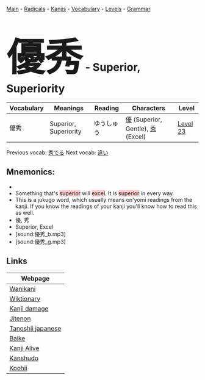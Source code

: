 <style> bigfont {font-size: 100px}</style>
[Main](../README.md) -
[Radicals](../radicals.md) -
[Kanjis](../kanjis.md) -
[Vocabulary](../vocabulary.md) -
[Levels](../levels.md) -
[Grammar](../grammar.md)
# <bigfont> 優秀</bigfont> - Superior, Superiority 

| Vocabulary | Meanings | Reading | Characters | Level |
| --- | --- | --- | --- | --- |
| 優秀 | Superior, Superiority | ゆうしゅう |  [優](../kanjis/優.md) (Superior, Gentle), [秀](../kanjis/秀.md) (Excel) | [Level 23](../levels/wk_level23.md) |

Previous vocab: [秀でる](秀でる.md) Next vocab: [違い](違い.md) 

## Mnemonics:

* 
* Something that's <span style="background-color:#ffcccb"> superior</span> will <span style="background-color:#ffcccb"> excel</span>. It is <span style="background-color:#ffcccb"> superior</span> in every way.
* This is a jukugo word, which usually means on'yomi readings from the kanji. If you know the readings of your kanji you'll know how to read this as well.
* 優, 秀
* Superior, Excel
* [sound:優秀_b.mp3]
* [sound:優秀_g.mp3]


## Links 

| Webpage |
| --- |
| [Wanikani          ](https://www.wanikani.com/kanji/優秀) |
| [Wiktionary        ](https://en.wiktionary.org/wiki/優秀) |
| [Kanji damage      ](http://www.kanjidamage.com/kanji/search?utf8=✓&q=優秀) |
| [Jitenon           ](https://jitenon.com/kanji/優秀) |
| [Tanoshii japanese ](https://www.tanoshiijapanese.com/dictionary/kanji.cfm?k=優秀) |
| [Baike             ](https://baike.baidu.com/item/優秀) |
| [Kanji Alive       ](https://app.kanjialive.com/優秀) |
| [Kanshudo          ](https://www.kanshudo.com/searchmn?q=優秀) |
| [Koohii            ](https://kanji.koohii.com/study/kanji/優秀) |
